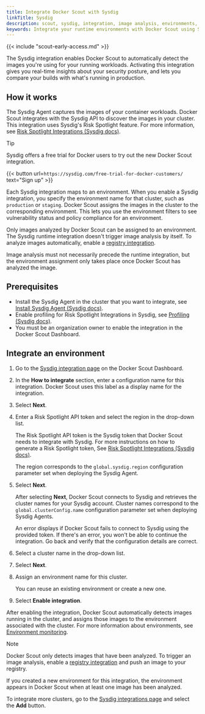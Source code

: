```yaml
---
title: Integrate Docker Scout with Sysdig
linkTitle: Sysdig
description: scout, sysdig, integration, image analysis, environments, supply chain
keywords: Integrate your runtime environments with Docker Scout using Sysdig
---
```


{{< include "scout-early-access.md" >}}

The Sysdig integration enables Docker Scout to automatically detect the images
you're using for your running workloads. Activating this integration gives you
real-time insights about your security posture, and lets you compare your
builds with what's running in production.

## How it works

The Sysdig Agent captures the images of your container workloads. Docker Scout
integrates with the Sysdig API to discover the images in your cluster. This
integration uses Sysdig's Risk Spotlight feature. For more information, see
[Risk Spotlight Integrations (Sysdig docs)](https://docs.sysdig.com/en/docs/sysdig-secure/integrations-for-sysdig-secure/risk-spotlight-integrations/).

> [!TIP]
>
> Sysdig offers a free trial for Docker users to try out the new Docker Scout integration.
>
> {{< button url=`https://sysdig.com/free-trial-for-docker-customers/` text="Sign up" >}}

Each Sysdig integration maps to an environment. When you enable a Sysdig
integration, you specify the environment name for that cluster, such as
`production` or `staging`. Docker Scout assigns the images in the cluster to
the corresponding environment. This lets you use the environment filters to see
vulnerability status and policy compliance for an environment.

Only images analyzed by Docker Scout can be assigned to an environment. The
Sysdig runtime integration doesn't trigger image analysis by itself. To analyze
images automatically, enable a [registry integration](../index.md#container-registries).

Image analysis must not necessarily precede the runtime integration, but the
environment assignment only takes place once Docker Scout has analyzed the
image.

## Prerequisites

- Install the Sysdig Agent in the cluster that you want to integrate, see [Install Sysdig Agent (Sysdig docs)](https://docs.sysdig.com/en/docs/installation/sysdig-monitor/install-sysdig-agent/).
- Enable profiling for Risk Spotlight Integrations in Sysdig, see [Profiling (Sysdig docs)](https://docs.sysdig.com/en/docs/sysdig-secure/policies/profiling/#enablement).
- You must be an organization owner to enable the integration in the Docker Scout Dashboard.

## Integrate an environment

1. Go to the [Sysdig integration page](https://scout.docker.com/settings/integrations/sysdig/)
   on the Docker Scout Dashboard.
2. In the **How to integrate** section, enter a configuration name for this
   integration. Docker Scout uses this label as a display name for the
   integration.

3. Select **Next**.

4. Enter a Risk Spotlight API token and select the region in the drop-down list.

   The Risk Spotlight API token is the Sysdig token that Docker Scout needs to
   integrate with Sysdig. For more instructions on how to generate a Risk
   Spotlight token, See [Risk Spotlight Integrations (Sysdig docs)](https://docs.sysdig.com/en/docs/sysdig-secure/integrations-for-sysdig-secure/risk-spotlight-integrations/docker-scout/#generate-a-token-for-the-integration).

   The region corresponds to the `global.sysdig.region` configuration parameter
   set when deploying the Sysdig Agent.

5. Select **Next**.

   After selecting **Next**, Docker Scout connects to Sysdig and retrieves the
   cluster names for your Sysdig account. Cluster names correspond to the
   `global.clusterConfig.name` configuration parameter set when deploying
   Sysdig Agents.

   An error displays if Docker Scout fails to connect to Sysdig using the
   provided token. If there's an error, you won't be able to continue the
   integration. Go back and verify that the configuration details are correct.

6. Select a cluster name in the drop-down list.

7. Select **Next**.

8. Assign an environment name for this cluster.

    You can reuse an existing environment or create a new one.

9. Select **Enable integration**.

After enabling the integration, Docker Scout automatically detects images
running in the cluster, and assigns those images to the environment associated
with the cluster. For more information about environments, see [Environment
monitoring](index.md).

> [!NOTE]
>
> Docker Scout only detects images that have been analyzed. To trigger an image
> analysis, enable a [registry integration](../index.md#container-registries)
> and push an image to your registry.
>
> If you created a new environment for this integration, the environment
> appears in Docker Scout when at least one image has been analyzed.

To integrate more clusters, go to the [Sysdig integrations page](https://scout.docker.com/settings/integrations/sysdig/)
and select the **Add** button.
